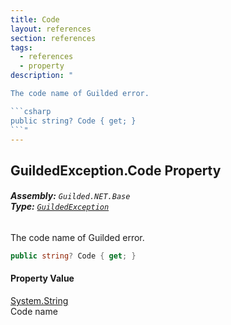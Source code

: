 ```yaml
---
title: Code
layout: references
section: references
tags:
  - references
  - property
description: "

The code name of Guilded error.

```csharp
public string? Code { get; }
```"
---
```


## GuildedException.Code Property
###### **Assembly:** `Guilded.NET.Base`<br/>**Type:** [`GuildedException`](GuildedException 'Guilded.NET.Base.GuildedException')

The code name of Guilded error.

```csharp
public string? Code { get; }
```

#### Property Value
[System.String](https://docs.microsoft.com/en-us/dotnet/api/System.String 'System.String')  
Code name